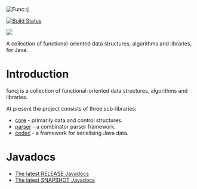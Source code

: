 ![Func::j](https://github.com/typemeta/funcj/blob/master/resources/funcj.png)

[![Build Status](https://travis-ci.org/typemeta/funcj.svg?branch=master)](https://travis-ci.org/typemeta/funcj)

[<img src="https://img.shields.io/maven-central/v/org.typemeta/funcj.svg"/>](https://search.maven.org/#search%7Cga%7C1%7Cfuncj)

A collection of functional-oriented data structures, algorithms and libraries, for Java.

# Introduction

funcj is a collection of functional-oriented data structures, algorithms and libraries.

At present the project consists of three sub-libraries:

* [core](https://github.com/typemeta/funcj/tree/master/core) - primarily data and control structures.
* [parser](https://github.com/typemeta/funcj/tree/master/parser) - a combinator parser framework.
* [codec](https://github.com/typemeta/funcj/tree/master/codec) - a framework for serialising Java data.

# Javadocs

* [The latest RELEASE Javadocs](https://typemeta.github.io/funcj/0.6.2/apidocs/index.html)
* [The latest SNAPSHOT Javadocs](https://typemeta.github.io/funcj/snapshot/apidocs/index.html)
